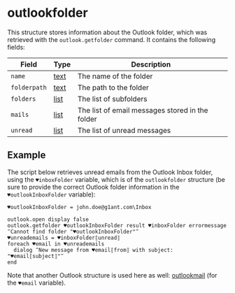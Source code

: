 # outlookfolder

This structure stores information about the Outlook folder, which was retrieved with the `outlook.getfolder` command. It contains the following fields:

| Field        | Type                                                        | Description                                     |
| ------------ | ----------------------------------------------------------- | ----------------------------------------------- |
| `name`       | [text](https://manual.g1ant.com/link/G1ANT.Language/G1ANT.Language/Structures/TextStructure.md) | The name of the folder                          |
| `folderpath` | [text](https://manual.g1ant.com/link/G1ANT.Language/G1ANT.Language/Structures/TextStructure.md) | The path to the folder                          |
| `folders`    | [list](https://manual.g1ant.com/link/G1ANT.Language/G1ANT.Language/Structures/ListStructure.md) | The list of subfolders                          |
| `mails`      | [list](https://manual.g1ant.com/link/G1ANT.Language/G1ANT.Language/Structures/ListStructure.md) | The list of email messages stored in the folder |
| `unread`   | [list](https://manual.g1ant.com/link/G1ANT.Language/G1ANT.Language/Structures/ListStructure.md) | The list of unread messages                     |

## Example

The script below retrieves unread emails from the Outlook Inbox folder, using the `♥inboxFolder` variable, which is of the `outlookfolder` structure (be sure to provide the correct Outlook folder information in the `♥outlookInboxFolder` variable):

```G1ANT
♥outlookInboxFolder = john.doe@g1ant.com\Inbox

outlook.open display false
outlook.getfolder ♥outlookInboxFolder result ♥inboxFolder errormessage ‴Cannot find folder "♥outlookInboxFolder"‴
♥unreademails = ♥inboxFolder⟦unread⟧
foreach ♥email in ♥unreademails
  dialog ‴New message from ♥email⟦from⟧ with subject: "♥email⟦subject⟧"‴
end
```

Note that another Outlook structure is used here as well: [outlookmail](https://manual.g1ant.com/link/G1ANT.Addon/G1ANT.Addon.MSOffice/G1ANT.Addon.MSOffice/Structures/outlookmailstructure.md) (for the `♥email` variable).
